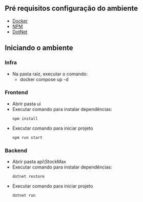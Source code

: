 ## Pré requisitos configuração do ambiente

- [Docker](https://docs.docker.com/desktop/install/windows-install/)
- [NPM](https://nodejs.org/en/download/package-manager)
- [DotNet](https://dotnet.microsoft.com/pt-br/download)


## Iniciando o ambiente

### Infra

- Na pasta raiz, executar o comando:
    - docker compose up -d

### Frontend

- Abrir pasta ui
- Executar comando para instalar dependências:
  ``` 
  npm install
  ```
- Executar comando para iniciar projeto
  ```
  npm run start
  ```

### Backend
- Abrir pasta api\StockMax
- Executar comando para instalar dependências:
  ``` 
  dotnet restore
  ```
- Executar comando para iniciar projeto
  ```
  dotnet run
  ```
